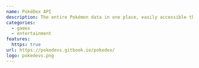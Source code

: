 ```yaml
---
name: PokéDex API
description: The entire Pokémon data in one place, easily accessible through RESTful API.
categories:
  - games
  - entertainment
features:
  https: true
url: https://pokedevs.gitbook.io/pokedex/
logo: pokedevs.png
---
```

